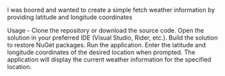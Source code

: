 I was boored and wanted to create a simple fetch weather information by providing latitude and longitude coordinates

Usage -
Clone the repository or download the source code.
Open the solution in your preferred IDE (Visual Studio, Rider, etc.).
Build the solution to restore NuGet packages.
Run the application.
Enter the latitude and longitude coordinates of the desired location when prompted.
The application will display the current weather information for the specified location.
